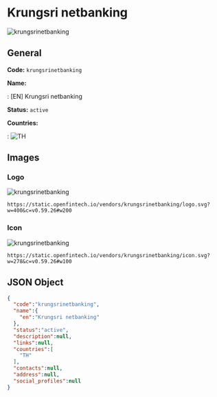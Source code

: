 
# Krungsri netbanking 
![krungsrinetbanking](https://static.openfintech.io/vendors/krungsrinetbanking/logo.svg?w=400&c=v0.59.26#w200)  

## General 
 
**Code:** `krungsrinetbanking` 
 
**Name:** 
 
:	[EN] Krungsri netbanking 
 
**Status:** `active` 
 
 
**Countries:** 
 
:	![TH](https://cdnjs.cloudflare.com/ajax/libs/flag-icon-css/3.3.0/flags/4x3/th.svg#w24)  

## Images 

### Logo 
 
![krungsrinetbanking](https://static.openfintech.io/vendors/krungsrinetbanking/logo.svg?w=400&c=v0.59.26#w200)  

```
https://static.openfintech.io/vendors/krungsrinetbanking/logo.svg?w=400&c=v0.59.26#w200
```  

### Icon 
 
![krungsrinetbanking](https://static.openfintech.io/vendors/krungsrinetbanking/icon.svg?w=278&c=v0.59.26#w100)  

```
https://static.openfintech.io/vendors/krungsrinetbanking/icon.svg?w=278&c=v0.59.26#w100
```  

## JSON Object 

```json
{
  "code":"krungsrinetbanking",
  "name":{
    "en":"Krungsri netbanking"
  },
  "status":"active",
  "description":null,
  "links":null,
  "countries":[
    "TH"
  ],
  "contacts":null,
  "address":null,
  "social_profiles":null
}
```  
